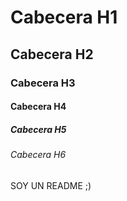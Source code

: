 # Cabecera H1
## Cabecera H2
### Cabecera H3
#### Cabecera H4
##### Cabecera H5
###### Cabecera H6
SOY UN README  ;)